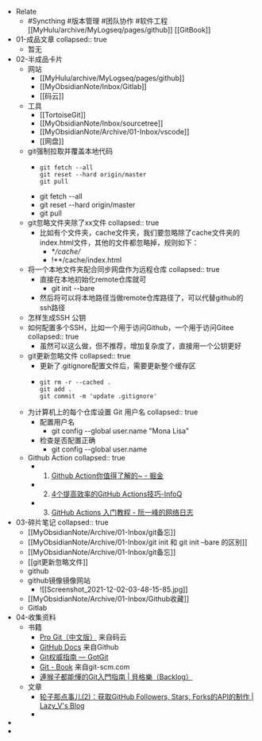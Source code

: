 - Relate
	- #Syncthing #版本管理 #团队协作 #软件工程 [[MyHulu/archive/MyLogseq/pages/github]] [[GitBook]]
- 01-成品文章
  collapsed:: true
	- 暂无
- 02-半成品卡片
	- 网站
		- [[MyHulu/archive/MyLogseq/pages/github]]
		- [[MyObsidianNote/Inbox/Gitlab]]
		- [[码云]]
	- 工具
		- [[TortoiseGit]]
		- [[MyObsidianNote/Inbox/sourcetree]]
		- [[MyObsidianNote/Archive/01-Inbox/vscode]]
		- [[网盘]]
	- git强制拉取并覆盖本地代码
		- ```
		  git fetch --all
		  git reset --hard origin/master
		  git pull
		  ```
		- git fetch --all
		- git reset --hard origin/master
		- git pull
	- git忽略文件夹除了xx文件
	  collapsed:: true
		- 比如有个文件夹，cache文件夹，我们要忽略除了cache文件夹的index.html文件，其他的文件都忽略掉，规则如下：
			- **/cache/*
			- !**/cache/index.html
	- 将一个本地文件夹配合同步网盘作为远程仓库
	  collapsed:: true
		- 直接在本地初始化remote仓库就可
			- git init --bare
		- 然后将可以将本地路径当做remote仓库路径了，可以代替github的ssh路径
	- 怎样生成SSH 公钥
	- 如何配置多个SSH，比如一个用于访问Github，一个用于访问Gitee
	  collapsed:: true
		- 虽然可以这么做，但不推荐，增加复杂度了，直接用一个公钥更好
	- git更新忽略文件
	  collapsed:: true
		- 更新了.gitignore配置文件后，需要更新整个缓存区
		- ```shell
		  git rm -r --cached .
		  git add .
		  git commit -m 'update .gitignore'
		  ```
	- 为计算机上的每个仓库设置 Git 用户名
	  collapsed:: true
		- 配置用户名
			- git config --global user.name "Mona Lisa"
		- 检查是否配置正确
			- git config --global user.name
	- Github Action
	  collapsed:: true
		- 1. [Github Action你值得了解的~ - 掘金](https://juejin.cn/post/6844904048794042382)
		- 2. [4个提高效率的GitHub Actions技巧-InfoQ](https://www.infoq.cn/article/ebfoucksujlm5aek8hoz)
		- 3. [GitHub Actions 入门教程 - 阮一峰的网络日志](https://www.ruanyifeng.com/blog/2019/09/getting-started-with-github-actions.html)
- 03-碎片笔记
  collapsed:: true
	- [[MyObsidianNote/Archive/01-Inbox/git备忘]]
	- [[MyObsidianNote/Archive/01-Inbox/git init 和 git init –bare 的区别]]
	- [[MyObsidianNote/Archive/01-Inbox/git备忘]]
	- [[git更新忽略文件]]
	- github
	- github镜像镜像网站
		- ![[Screenshot_2021-12-02-03-48-15-85.jpg]]
	- [[MyObsidianNote/Archive/01-Inbox/Github收藏]]
	- Gitlab
- 04-收集资料
	- 书籍
		- [Pro Git（中文版）](http://git.oschina.net/progit/index.html) 来自码云
		- [GitHub Docs](https://docs.github.com/cn/get-started/quickstart/hello-world) 来自Github
		- [Git权威指南 — GotGit](http://www.worldhello.net/gotgit/)
		- [Git - Book](http://git-scm.com/book/zh/v2) 来自git-scm.com
		- [連猴子都能懂的Git入門指南 | 貝格樂（Backlog）](https://backlog.com/git-tutorial/tw/)
	- 文章
		- [轮子那点事儿(2)：获取GitHub Followers, Stars, Forks的API的制作 | Lazy_V's Blog](http://blog.zhangkexuan.cn/2020/11/05/api-fanscount-github/)
		-
-
-